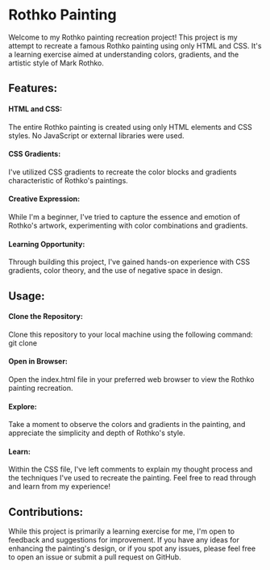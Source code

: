 # Rothko Painting 
Welcome to my Rothko painting recreation project! This project is my attempt to recreate a famous Rothko painting using only HTML and CSS. It's a learning exercise aimed at understanding colors, gradients, and the artistic style of Mark Rothko.

## Features:
#### HTML and CSS: 
The entire Rothko painting is created using only HTML elements and CSS styles. No JavaScript or external libraries were used.
#### CSS Gradients: 
I've utilized CSS gradients to recreate the color blocks and gradients characteristic of Rothko's paintings.
#### Creative Expression: 
While I'm a beginner, I've tried to capture the essence and emotion of Rothko's artwork, experimenting with color combinations and gradients.
#### Learning Opportunity: 
Through building this project, I've gained hands-on experience with CSS gradients, color theory, and the use of negative space in design.
## Usage:
#### Clone the Repository: 
Clone this repository to your local machine using the following command: git clone <repository-url>
#### Open in Browser: 
Open the index.html file in your preferred web browser to view the Rothko painting recreation.

#### Explore: 
Take a moment to observe the colors and gradients in the painting, and appreciate the simplicity and depth of Rothko's style.

#### Learn: 
Within the CSS file, I've left comments to explain my thought process and the techniques I've used to recreate the painting. Feel free to read through and learn from my experience!

## Contributions:
While this project is primarily a learning exercise for me, I'm open to feedback and suggestions for improvement. If you have any ideas for enhancing the painting's design, or if you spot any issues, please feel free to open an issue or submit a pull request on GitHub.
